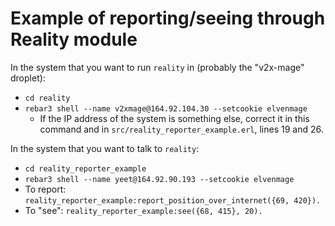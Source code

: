 
# Example of reporting/seeing through Reality module

In the system that you want to run `reality` in (probably the "v2x-mage" droplet):

- `cd reality`
- `rebar3 shell --name v2xmage@164.92.104.30 --setcookie elvenmage`
    - If the IP address of the system is something else, correct it in this command and in `src/reality_reporter_example.erl`, lines 19 and 26.

In the system that you want to talk to `reality`:

- `cd reality_reporter_example`
- `rebar3 shell --name yeet@164.92.90.193 --setcookie elvenmage`
- To report: `reality_reporter_example:report_position_over_internet({69, 420}).`
- To "see": `reality_reporter_example:see({68, 415}, 20).`

